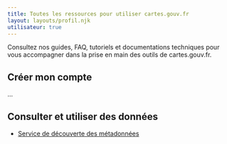 ```yaml
---
title: Toutes les ressources pour utiliser cartes.gouv.fr
layout: layouts/profil.njk
utilisateur: true
---
```


Consultez nos guides, FAQ, tutoriels et documentations techniques pour vous accompagner dans la prise en main des outils de cartes.gouv.fr.

## Créer mon compte

...

## Consulter et utiliser des données

-   [Service de découverte des métadonnées](metadata)
